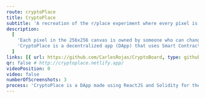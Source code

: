 ```yaml
---
route: cryptoPlace
title: CryptoPlace
subtitle: 'A recreation of the r/place experiment where every pixel is an NFT (Non Fungible Token).'
description:
  [
    'Each pixel in the 256x256 canvas is owned by someone who can change its color. You can buy a group of them or work together to create pixel art.',
    'CryptoPlace is a decentralized app (DApp) that uses Smart Contracts and the ERC721 standard to make sure each pixel is really owned by the person that mints it or buys it.',
  ]
links: [{ url: https://github.com/CarlesRojas/CryptoBoard, type: github }]
qr: false # http://cryptoplace.netlify.app/
videoPosition: 0
video: false
numberOfScreenshots: 3
process: 'CryptoPlace is a DApp made using ReactJS and Solidity for the Smart Contracts. It hasn’t been deployed to the Ethereum network so it is not available right now.'
---
```

